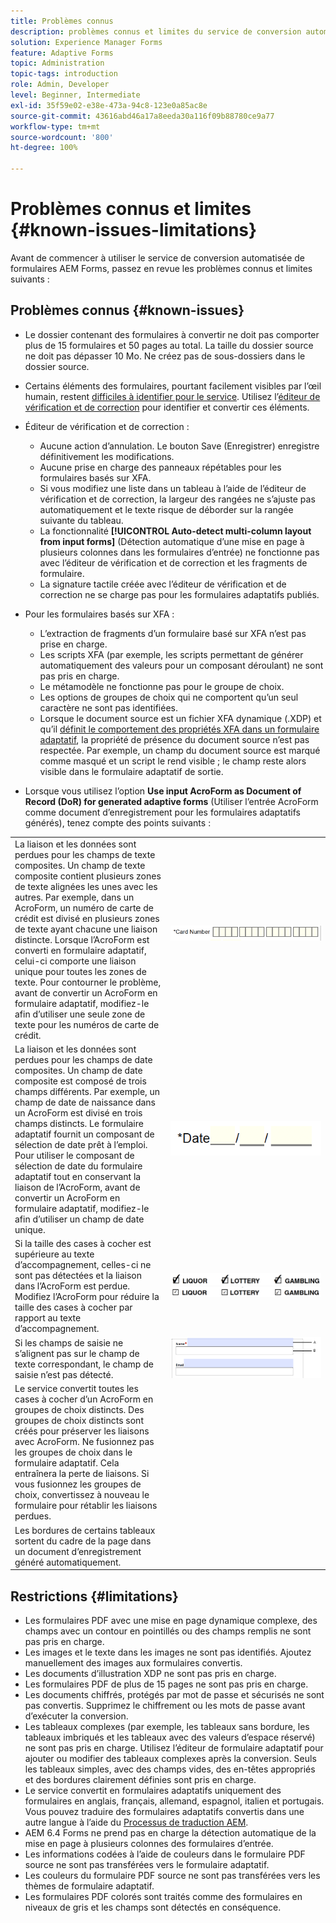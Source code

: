 ```yaml
---
title: Problèmes connus
description: problèmes connus et limites du service de conversion automatisée de formulaires
solution: Experience Manager Forms
feature: Adaptive Forms
topic: Administration
topic-tags: introduction
role: Admin, Developer
level: Beginner, Intermediate
exl-id: 35f59e02-e38e-473a-94c8-123e0a85ac8e
source-git-commit: 43616abd46a17a8eeda30a116f09b88780ce9a77
workflow-type: tm+mt
source-wordcount: '800'
ht-degree: 100%

---
```


# Problèmes connus et limites {#known-issues-limitations}

Avant de commencer à utiliser le service de conversion automatisée de formulaires AEM Forms, passez en revue les problèmes connus et limites suivants :

## Problèmes connus {#known-issues}

* Le dossier contenant des formulaires à convertir ne doit pas comporter plus de 15 formulaires et 50 pages au total. La taille du dossier source ne doit pas dépasser 10 Mo. Ne créez pas de sous-dossiers dans le dossier source.
* Certains éléments des formulaires, pourtant facilement visibles par l’œil humain, restent [difficiles à identifier pour le service](styles-and-pattern-considerations-and-best-practices.md). Utilisez l’[éditeur de vérification et de correction](review-correct-ui-edited.md) pour identifier et convertir ces éléments.
* Éditeur de vérification et de correction :

   * Aucune action d’annulation. Le bouton Save (Enregistrer) enregistre définitivement les modifications.
   * Aucune prise en charge des panneaux répétables pour les formulaires basés sur XFA.
   * Si vous modifiez une liste dans un tableau à l’aide de l’éditeur de vérification et de correction, la largeur des rangées ne s’ajuste pas automatiquement et le texte risque de déborder sur la rangée suivante du tableau.
   * La fonctionnalité **[!UICONTROL Auto-detect multi-column layout from input forms]** (Détection automatique d’une mise en page à plusieurs colonnes dans les formulaires d’entrée) ne fonctionne pas avec l’éditeur de vérification et de correction et les fragments de formulaire.
   * La signature tactile créée avec l’éditeur de vérification et de correction ne se charge pas pour les formulaires adaptatifs publiés.


* Pour les formulaires basés sur XFA :
   * L’extraction de fragments d’un formulaire basé sur XFA n’est pas prise en charge.
   * Les scripts XFA (par exemple, les scripts permettant de générer automatiquement des valeurs pour un composant déroulant) ne sont pas pris en charge.
   * Le métamodèle ne fonctionne pas pour le groupe de choix.
   * Les options de groupes de choix qui ne comportent qu’un seul caractère ne sont pas identifiées.
   * Lorsque le document source est un fichier XFA dynamique (.XDP) et qu’il [définit le comportement des propriétés XFA dans un formulaire adaptatif](https://helpx.adobe.com/fr/experience-manager/6-5/forms/using/xfa-api-supported-in-adaptive-form.html#supportedxfaelementsandtheirmappinginadaptiveformsbr), la propriété de présence du document source n’est pas respectée. Par exemple, un champ du document source est marqué comme masqué et un script le rend visible ; le champ reste alors visible dans le formulaire adaptatif de sortie.

* Lorsque vous utilisez l’option **Use input AcroForm as Document of Record (DoR) for generated adaptive forms** (Utiliser l’entrée AcroForm comme document d’enregistrement pour les formulaires adaptatifs générés), tenez compte des points suivants :

<table>
    <tr>
        <td>La liaison et les données sont perdues pour les champs de texte composites. Un champ de texte composite contient plusieurs zones de texte alignées les unes avec les autres. Par exemple, dans un AcroForm, un numéro de carte de crédit est divisé en plusieurs zones de texte ayant chacune une liaison distincte. Lorsque l’AcroForm est converti en formulaire adaptatif, celui-ci comporte une liaison unique pour toutes les zones de texte. Pour contourner le problème, avant de convertir un AcroForm en formulaire adaptatif, modifiez-le afin d’utiliser une seule zone de texte pour les numéros de carte de crédit.</td>
        <td><img  src="assets/creditCard_Composite.png"/>                                                            </td>
    </tr>
    <tr>
        <td>La liaison et les données sont perdues pour les champs de date composites. Un champ de date composite est composé de trois champs différents. Par exemple, un champ de date de naissance dans un AcroForm est divisé en trois champs distincts. Le formulaire adaptatif fournit un composant de sélection de date prêt à l’emploi. Pour utiliser le composant de sélection de date du formulaire adaptatif tout en conservant la liaison de l’AcroForm, avant de convertir un AcroForm en formulaire adaptatif, modifiez-le afin d’utiliser un champ de date unique.</td>
        <td><img  src="assets/CompositeDateField.png"/></td>
    </tr>
    <tr>
        <td>Si la taille des cases à cocher est supérieure au texte d’accompagnement, celles-ci ne sont pas détectées et la liaison dans l’AcroForm est perdue. Modifiez l’AcroForm pour réduire la taille des cases à cocher par rapport au texte d’accompagnement.</td>
        <td><img  src="assets/large-text-box.png"/><br/><img  src="assets/small-text-box.png"/></td>
    </tr>
    <tr>
        <td>Si les champs de saisie ne s’alignent pas sur le champ de texte correspondant, le champ de saisie n’est pas détecté.  </td>
        <td><img  src="assets/non-alingned-fields.png"/></td>
    </tr>
    <tr >
        <td>Le service convertit toutes les cases à cocher d’un AcroForm en groupes de choix distincts. Des groupes de choix distincts sont créés pour préserver les liaisons avec AcroForm. Ne fusionnez pas les groupes de choix dans le formulaire adaptatif. Cela entraînera la perte de liaisons. Si vous fusionnez les groupes de choix, convertissez à nouveau le formulaire pour rétablir les liaisons perdues. </td>
        <td></td>
    </tr>
    <tr >
        <td>Les bordures de certains tableaux sortent du cadre de la page dans un document d’enregistrement généré automatiquement. </td>
        <td></td>
    </tr>
</table>

## Restrictions {#limitations}

* Les formulaires PDF avec une mise en page dynamique complexe, des champs avec un contour en pointillés ou des champs remplis ne sont pas pris en charge.
* Les images et le texte dans les images ne sont pas identifiés. Ajoutez manuellement des images aux formulaires convertis.
* Les documents d’illustration XDP ne sont pas pris en charge.
* Les formulaires PDF de plus de 15 pages ne sont pas pris en charge.
* Les documents chiffrés, protégés par mot de passe et sécurisés ne sont pas convertis. Supprimez le chiffrement ou les mots de passe avant d’exécuter la conversion.
* Les tableaux complexes (par exemple, les tableaux sans bordure, les tableaux imbriqués et les tableaux avec des valeurs d’espace réservé) ne sont pas pris en charge. Utilisez l’éditeur de formulaire adaptatif pour ajouter ou modifier des tableaux complexes après la conversion. Seuls les tableaux simples, avec des champs vides, des en-têtes appropriés et des bordures clairement définies sont pris en charge.
* Le service convertit en formulaires adaptatifs uniquement des formulaires en anglais, français, allemand, espagnol, italien et portugais. Vous pouvez traduire des formulaires adaptatifs convertis dans une autre langue à l’aide du [Processus de traduction AEM](https://helpx.adobe.com/fr/experience-manager/6-5/forms/using/using-aem-translation-workflow-to-localize-adaptive-forms.html).
* AEM 6.4 Forms ne prend pas en charge la détection automatique de la mise en page à plusieurs colonnes des formulaires d’entrée.
* Les informations codées à l’aide de couleurs dans le formulaire PDF source ne sont pas transférées vers le formulaire adaptatif.
* Les couleurs du formulaire PDF source ne sont pas transférées vers les thèmes de formulaire adaptatif.
* Les formulaires PDF colorés sont traités comme des formulaires en niveaux de gris et les champs sont détectés en conséquence.

